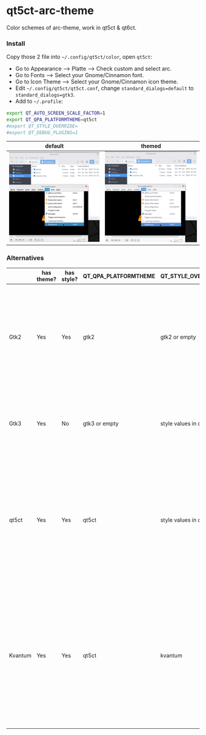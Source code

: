 # qt5ct-arc-theme
Color schemes of arc-theme, work in qt5ct & qt6ct.

### Install

Copy those 2 file into `~/.config/qt5ct/color`, open `qt5ct`:
- Go to Appearance --> Platte --> Check custom and select arc.
- Go to Fonts --> Select your Gnome/Cinnamon font.
- Go to Icon Theme --> Select your Gnome/Cinnamon icon theme.
- Edit `~/.config/qt5ct/qt5ct.conf`, change `standard_dialogs=default` to `standard_dialogs=gtk3`.
- Add to `~/.profile`:
```bash
export QT_AUTO_SCREEN_SCALE_FACTOR=1
export QT_QPA_PLATFORMTHEME=qt5ct
#export QT_STYLE_OVERRIDE=
#export QT_DEBUG_PLUGINS=1
```

| default                                | themed                               |
| -------------------------------------- | ------------------------------------ |
| ![vlc_default](images/vlc_default.png) | ![vlc_themed](images/vlc_themed.png) |

### Alternatives

|         | has theme? | has style? | QT_QPA_PLATFORMTHEME | QT_STYLE_OVERRIDE     | Description                                                  |
| ------- | ---------- | ---------- | -------------------- | --------------------- | ------------------------------------------------------------ |
| Gtk2    | Yes        | Yes        | gtk2                 | gtk2 or empty         | Good for widgets, indicators in radio button and checkbox can be styled, follows current Gtk theme. But It has HiDPI issues, and not certianly not maintained. |
| Gtk3    | Yes        | No         | gtk3 or empty        | style values in qt5ct | No style plugin. Fusion is used by default, which is not consistent with other themed Gtk applications. |
| qt5ct   | Yes        | Yes        | qt5ct                | style values in qt5ct | No style plugin, Fusion is used by default, which is not consistent with other themed Gtk applications. Color scheme and font can be further customized. Button indicators are not styled. |
| Kvantum | Yes        | Yes        | qt5ct                | kvantum               | Use Kvantum Manager to further customize the theme. Button indicators are styled. KvArc theme is provided, but is still somehow different in visual. Kvantum also installs several KDE component, which is odd. |

